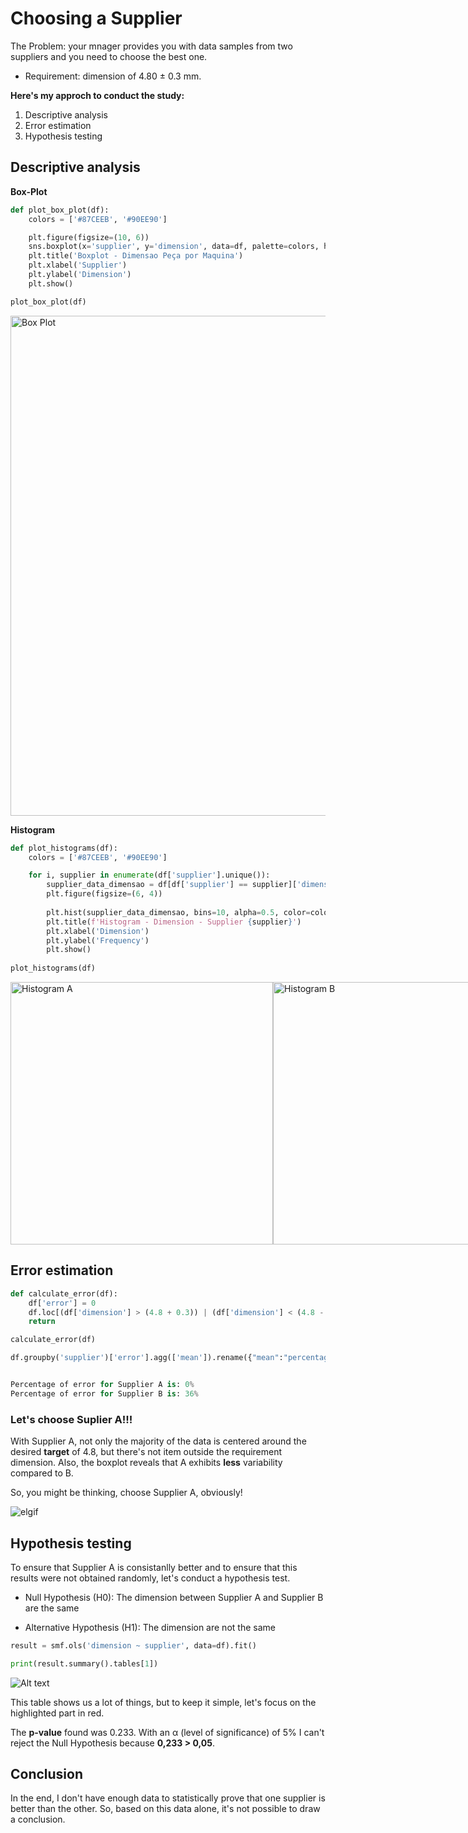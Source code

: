 # Choosing a Supplier

The Problem: your mnager provides you with data samples from two suppliers and you need to choose the best one.

- Requirement: dimension of 4.80 ± 0.3 mm. 

**Here's my approch to conduct the study:**
1. Descriptive analysis
2. Error estimation
3. Hypothesis testing

## Descriptive analysis

**Box-Plot**
```python
def plot_box_plot(df):
    colors = ['#87CEEB', '#90EE90']

    plt.figure(figsize=(10, 6))
    sns.boxplot(x='supplier', y='dimension', data=df, palette=colors, hue='supplier', dodge=False, linewidth=1)
    plt.title('Boxplot - Dimensao Peça por Maquina')
    plt.xlabel('Supplier')
    plt.ylabel('Dimension')
    plt.show()

plot_box_plot(df)
``` 
<img src="https://github.com/anaaristow/machinechoose/blob/main/images/box_plot.png?raw=true" alt="Box Plot" width="800">


**Histogram**
```python
def plot_histograms(df):
    colors = ['#87CEEB', '#90EE90']

    for i, supplier in enumerate(df['supplier'].unique()):
        supplier_data_dimensao = df[df['supplier'] == supplier]['dimension']
        plt.figure(figsize=(6, 4))
        
        plt.hist(supplier_data_dimensao, bins=10, alpha=0.5, color=colors[i])
        plt.title(f'Histogram - Dimension - Supplier {supplier}')
        plt.xlabel('Dimension')
        plt.ylabel('Frequency')
        plt.show()
        
plot_histograms(df)
```
<div style="display: flex;">
    <img src="https://github.com/anaaristow/machinechoose/blob/main/images/hist_A.png?raw=true" alt="Histogram A" width="420">
    <img src="https://github.com/anaaristow/machinechoose/blob/main/images/hist_B.png?raw=true" alt="Histogram B" width="420">
</div>


## Error estimation
```python
def calculate_error(df):
    df['error'] = 0
    df.loc[(df['dimension'] > (4.8 + 0.3)) | (df['dimension'] < (4.8 - 0.3)), 'error'] = 1
    return

calculate_error(df)

df.groupby('supplier')['error'].agg(['mean']).rename({"mean":"percentage"}, axis =1)


Percentage of error for Supplier A is: 0%
Percentage of error for Supplier B is: 36%
```

### Let's choose Suplier A!!!
With Supplier A, not only the majority of the data is centered around the desired **target** of 4.8, but there's not item outside the requirement dimension. Also, the boxplot reveals that A exhibits **less** variability compared to B.

So, you might be thinking, choose Supplier A, obviously! 

![elgif](https://media3.giphy.com/media/v1.Y2lkPTc5MGI3NjExbXphOWlma3IydWM5azMwd3VjaHdpazh2bzk0MmdxdGduN21jczRwbSZlcD12MV9pbnRlcm5hbF9naWZfYnlfaWQmY3Q9Zw/SaKvh2fShKr1hYZssC/giphy.gif)

## Hypothesis testing

To ensure that Supplier A is consistanlly better and to ensure that this results were not obtained randomly, let's conduct a hypothesis test.

- Null Hypothesis (H0): The dimension between Supplier A and Supplier B are the same 

- Alternative Hypothesis (H1): The dimension are not the same

```python
result = smf.ols('dimension ~ supplier', data=df).fit()

print(result.summary().tables[1])
```
![Alt text](https://github.com/anaaristow/machinechoose/blob/main/images/result_smf_ols.png?raw=true)

This table shows us a lot of things, but to keep it simple, let's focus on the highlighted part in red.

The **p-value** found was 0.233. With an α (level of significance) of 5% I can't reject the Null Hypothesis because **0,233 > 0,05**. 

## Conclusion
In the end, I don't have enough data to statistically prove that one supplier is better than the other. So, based on this data alone, it's not possible to draw a conclusion.